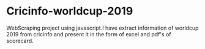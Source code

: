 # Cricinfo-worldcup-2019
WebScraping project using javascript.I have extract information of worldcup 2019 from cricinfo and present it in the form of excel and pdf's of scorecard.

